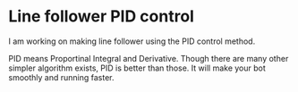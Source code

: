 # Line follower PID control
I am working on making line follower using the PID  control method.

PID means Proportinal Integral and Derivative. Though there are many other simpler algorithm exists, PID is better than those. It will make your bot smoothly and running  faster.
